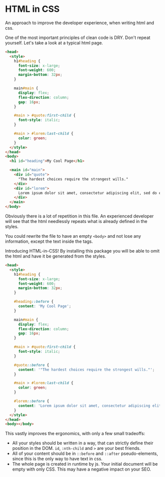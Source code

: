 # HTML in CSS

An approach to improve the developer experience, when writing html and css.

One of the most important principles of clean code is DRY. Don't repeat yourself.
Let's take a look at a typical html page.

```html
<head>
  <style>
    h1#heading {
      font-size: x-large;
      font-weight: 600;
      margin-bottom: 32px;
    }

    main#main {
      display: flex;
      flex-direction: column;
      gap: 16px;
    }

    #main > #quote:first-child {
      font-style: italic;
    }

    #main > #lorem:last-child {
      color: green;
    }
  </style>
</head>
<body>
  <h1 id="heading">My Cool Page</h1>

  <main id="main">
    <div id="quote">
      "The hardest choices require the strongest wills."
    </div>
    <div id="lorem">
      Lorem ipsum dolor sit amet, consectetur adipiscing elit, sed do eiusmod tempor incididunt ut labore et dolore magna aliqua...
    </div>
  </main>
</body>
```

Obviously there is a lot of repetition in this file. An experienced developer will see that the html needlessly repeats what is already defined in the styles.

You could rewrite the file to have an empty `<body>` and not lose any information, except the text inside the tags.

Introducing HTML-in-CSS! By installing this package you will be able to omit the html and have it be generated from the styles. 

```html
<head>
  <style>
    h1#heading {
      font-size: x-large;
      font-weight: 600;
      margin-bottom: 32px;
    }

    #heading::before {
      content: 'My Cool Page';
    }

    main#main {
      display: flex;
      flex-direction: column;
      gap: 16px;
    }

    #main > #quote:first-child {
      font-style: italic;
    }

    #quote::before {
      content: '"The hardest choices require the strongest wills."';
    }

    #main > #lorem:last-child {
      color: green;
    }

    #lorem::before {
      content: 'Lorem ipsum dolor sit amet, consectetur adipiscing elit, sed do eiusmod tempor incididunt ut labore et dolore magna aliqua...';
    }
  </style>
</head>
<body></body>
```

This vastly improves the ergonomics, with only a few small tradeoffs:

- All your styles should be written in a way, that can strictly define their position in the DOM. `id`, `:nth-child` and `>` are your best friends.
- All of your content should be in `::before` and `::after` pseudo-elements, since this is the only way to have text in css.
- The whole page is created in runtime by js. Your initial document will be empty with only CSS. This may have a negative impact on your SEO. 
